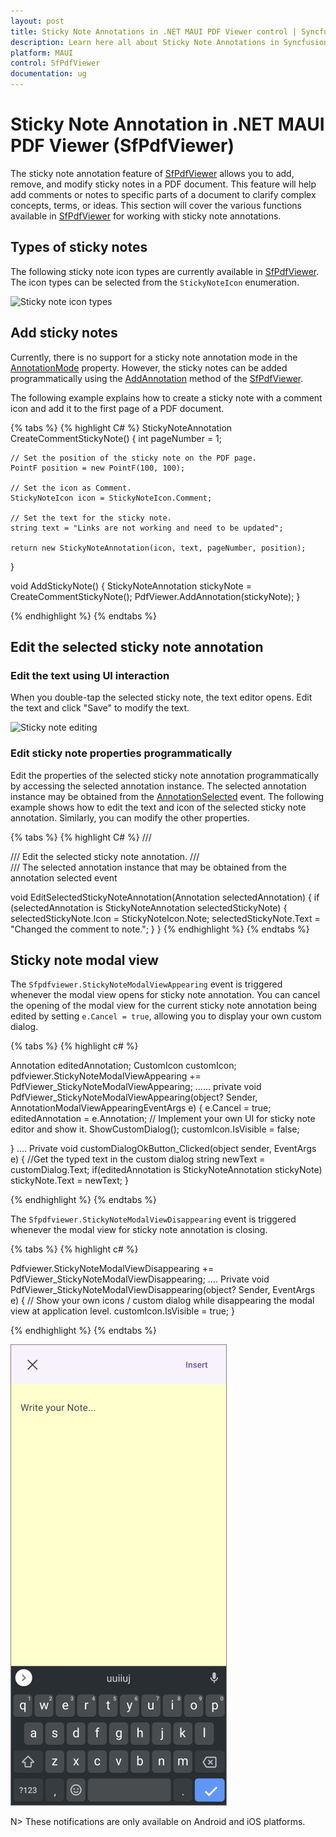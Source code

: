 ```yaml
---
layout: post
title: Sticky Note Annotations in .NET MAUI PDF Viewer control | Syncfusion
description: Learn here all about Sticky Note Annotations in Syncfusion .NET MAUI PDF Viewer (SfPdfViewer) control and its functionalities.
platform: MAUI
control: SfPdfViewer
documentation: ug
---
```


# Sticky Note Annotation in .NET MAUI PDF Viewer (SfPdfViewer)

The sticky note annotation feature of [SfPdfViewer](https://help.syncfusion.com/cr/maui/Syncfusion.Maui.PdfViewer.SfPdfViewer.html) allows you to add, remove, and modify sticky notes in a PDF document. This feature will help add comments or notes to specific parts of a document to clarify complex concepts, terms, or ideas. This section will cover the various functions available in [SfPdfViewer](https://help.syncfusion.com/cr/maui/Syncfusion.Maui.PdfViewer.SfPdfViewer.html) for working with sticky note annotations.

## Types of sticky notes

The following sticky note icon types are currently available in [SfPdfViewer](https://help.syncfusion.com/cr/maui/Syncfusion.Maui.PdfViewer.SfPdfViewer.html). The icon types can be selected from the `StickyNoteIcon` enumeration.

![Sticky note icon types](Images/Annotations/sticky-note-icon-types.png)

## Add sticky notes

Currently, there is no support for a sticky note annotation mode in the [AnnotationMode](https://help.syncfusion.com/cr/maui/Syncfusion.Maui.PdfViewer.SfPdfViewer.html#Syncfusion_Maui_PdfViewer_SfPdfViewer_AnnotationMode) property.  However, the sticky notes can be added programmatically using the [AddAnnotation](https://help.syncfusion.com/cr/maui/Syncfusion.Maui.PdfViewer.SfPdfViewer.html#Syncfusion_Maui_PdfViewer_SfPdfViewer_AddAnnotation_Syncfusion_Maui_PdfViewer_Annotation_) method of the [SfPdfViewer](https://help.syncfusion.com/cr/maui/Syncfusion.Maui.PdfViewer.SfPdfViewer.html).

The following example explains how to create a sticky note with a comment icon and add it to the first page of a PDF document.

{% tabs %}
{% highlight C# %}
StickyNoteAnnotation CreateCommentStickyNote()
{
    int pageNumber = 1;
        
    // Set the position of the sticky note on the PDF page. 
    PointF position = new PointF(100, 100);

    // Set the icon as Comment.
    StickyNoteIcon icon = StickyNoteIcon.Comment;

    // Set the text for the sticky note.
    string text = "Links are not working and need to be updated";
        
    return new StickyNoteAnnotation(icon, text, pageNumber, position);
}

void AddStickyNote()
{
    StickyNoteAnnotation stickyNote = CreateCommentStickyNote();
    PdfViewer.AddAnnotation(stickyNote);
}

{% endhighlight %}
{% endtabs %}

## Edit the selected sticky note annotation

### Edit the text using UI interaction

When you double-tap the selected sticky note, the text editor opens. Edit the text and click &#34;Save&#34; to modify the text.

![Sticky note editing](Images/Annotations/sticky-notes-edit.gif)

### Edit sticky note properties programmatically

Edit the properties of the selected sticky note annotation programmatically by accessing the selected annotation instance. The selected annotation instance may be obtained from the [AnnotationSelected](https://help.syncfusion.com/cr/maui/Syncfusion.Maui.PdfViewer.SfPdfViewer.html#Syncfusion_Maui_PdfViewer_SfPdfViewer_AnnotationSelected) event. The following example shows how to edit the text and icon of the selected sticky note annotation. Similarly, you can modify the other properties.

{% tabs %}
{% highlight C# %}
/// <summary> 
/// Edit the selected sticky note annotation. 
/// </summary> 
/// <param name="selectedAnnotation">The selected annotation instance that may be obtained from the annotation selected event</param>    

void EditSelectedStickyNoteAnnotation(Annotation selectedAnnotation)
{
    if (selectedAnnotation is StickyNoteAnnotation selectedStickyNote)
    {
        selectedStickyNote.Icon = StickyNoteIcon.Note;
        selectedStickyNote.Text = "Changed the comment to note.";
    }
}
{% endhighlight %}
{% endtabs %}

## Sticky note modal view

The `Sfpdfviewer.StickyNoteModalViewAppearing` event is triggered whenever the modal view opens for sticky note annotation. You can cancel the opening of the modal view for the current sticky note annotation being edited by setting `e.Cancel = true`, allowing you to display your own custom dialog.

{% tabs %}
{% highlight c# %}

Annotation editedAnnotation;
CustomIcon customIcon;
pdfviewer.StickyNoteModalViewAppearing += PdfViewer_StickyNoteModalViewAppearing;
……
private void PdfViewer_StickyNoteModalViewAppearing(object? Sender, AnnotationModalViewAppearingEventArgs e)
 {
    e.Cancel = true;
    editedAnnotation = e.Annotation;
    // Implement your own UI for sticky note editor and show it.
    ShowCustomDialog();
    customIcon.IsVisible = false;

}
….
Private void customDialogOkButton_Clicked(object sender, EventArgs e)
{
   //Get the typed text in the custom dialog 
   string newText = customDialog.Text; 
   if(editedAnnotation is StickyNoteAnnotation stickyNote)
   stickyNote.Text = newText;
}

{% endhighlight %} 
{% endtabs %}

The `Sfpdfviewer.StickyNoteModalViewDisappearing` event is triggered whenever the modal view for sticky note annotation is closing.

{% tabs %}
{% highlight c# %}

Pdfviewer.StickyNoteModalViewDisappearing += PdfViewer_StickyNoteModalViewDisappearing;
….
Private void PdfViewer_StickyNoteModalViewDisappearing(object? Sender, EventArgs e)
{
     // Show your own icons / custom dialog while disappearing the modal view at application level. 
      customIcon.IsVisible = true;
}

{% endhighlight %} 
{% endtabs %}

![Sticky note modal view](Images/Annotations/sticky-note-modal-view.png)

N> These notifications are only available on Android and iOS platforms. 
